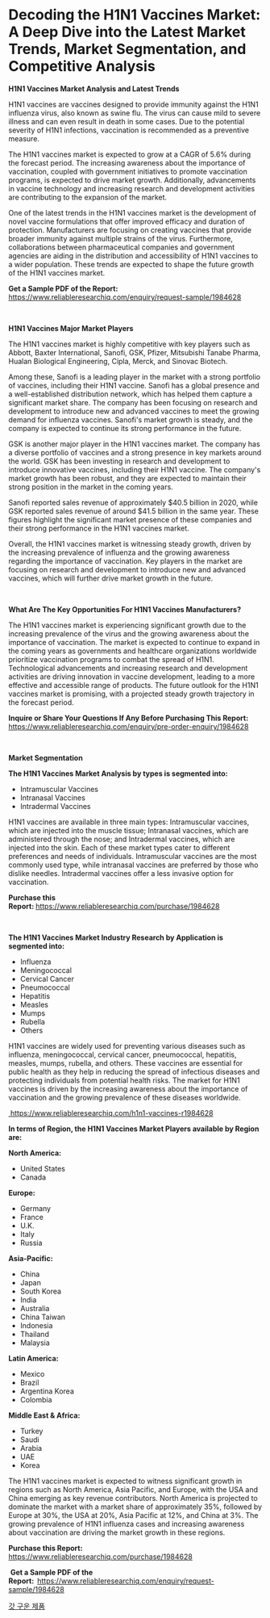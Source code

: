 <p><h1>Decoding the H1N1 Vaccines Market: A Deep Dive into the Latest Market Trends, Market Segmentation, and Competitive Analysis</h1></p><p><strong>H1N1 Vaccines Market Analysis and Latest Trends</strong></p>
<p><p>H1N1 vaccines are vaccines designed to provide immunity against the H1N1 influenza virus, also known as swine flu. The virus can cause mild to severe illness and can even result in death in some cases. Due to the potential severity of H1N1 infections, vaccination is recommended as a preventive measure.</p><p>The H1N1 vaccines market is expected to grow at a CAGR of 5.6% during the forecast period. The increasing awareness about the importance of vaccination, coupled with government initiatives to promote vaccination programs, is expected to drive market growth. Additionally, advancements in vaccine technology and increasing research and development activities are contributing to the expansion of the market.</p><p>One of the latest trends in the H1N1 vaccines market is the development of novel vaccine formulations that offer improved efficacy and duration of protection. Manufacturers are focusing on creating vaccines that provide broader immunity against multiple strains of the virus. Furthermore, collaborations between pharmaceutical companies and government agencies are aiding in the distribution and accessibility of H1N1 vaccines to a wider population. These trends are expected to shape the future growth of the H1N1 vaccines market.</p></p>
<p><strong>Get a Sample PDF of the Report:&nbsp;</strong> <a href="https://www.reliableresearchiq.com/enquiry/request-sample/1984628">https://www.reliableresearchiq.com/enquiry/request-sample/1984628</a></p>
<p>&nbsp;</p>
<p><strong>H1N1 Vaccines Major Market Players</strong></p>
<p><p>The H1N1 vaccines market is highly competitive with key players such as Abbott, Baxter International, Sanofi, GSK, Pfizer, Mitsubishi Tanabe Pharma, Hualan Biological Engineering, Cipla, Merck, and Sinovac Biotech. </p><p>Among these, Sanofi is a leading player in the market with a strong portfolio of vaccines, including their H1N1 vaccine. Sanofi has a global presence and a well-established distribution network, which has helped them capture a significant market share. The company has been focusing on research and development to introduce new and advanced vaccines to meet the growing demand for influenza vaccines. Sanofi's market growth is steady, and the company is expected to continue its strong performance in the future.</p><p>GSK is another major player in the H1N1 vaccines market. The company has a diverse portfolio of vaccines and a strong presence in key markets around the world. GSK has been investing in research and development to introduce innovative vaccines, including their H1N1 vaccine. The company's market growth has been robust, and they are expected to maintain their strong position in the market in the coming years.</p><p>Sanofi reported sales revenue of approximately $40.5 billion in 2020, while GSK reported sales revenue of around $41.5 billion in the same year. These figures highlight the significant market presence of these companies and their strong performance in the H1N1 vaccines market.</p><p>Overall, the H1N1 vaccines market is witnessing steady growth, driven by the increasing prevalence of influenza and the growing awareness regarding the importance of vaccination. Key players in the market are focusing on research and development to introduce new and advanced vaccines, which will further drive market growth in the future.</p></p>
<p>&nbsp;</p>
<p><strong>What Are The Key Opportunities For H1N1 Vaccines Manufacturers?</strong></p>
<p><p>The H1N1 vaccines market is experiencing significant growth due to the increasing prevalence of the virus and the growing awareness about the importance of vaccination. The market is expected to continue to expand in the coming years as governments and healthcare organizations worldwide prioritize vaccination programs to combat the spread of H1N1. Technological advancements and increasing research and development activities are driving innovation in vaccine development, leading to a more effective and accessible range of products. The future outlook for the H1N1 vaccines market is promising, with a projected steady growth trajectory in the forecast period.</p></p>
<p><strong>Inquire or Share Your Questions If Any Before Purchasing This Report:</strong> <a href="https://www.reliableresearchiq.com/enquiry/pre-order-enquiry/1984628">https://www.reliableresearchiq.com/enquiry/pre-order-enquiry/1984628</a></p>
<p>&nbsp;</p>
<p><strong>Market Segmentation</strong></p>
<p><strong>The H1N1 Vaccines Market Analysis by types is segmented into:</strong></p>
<p><ul><li>Intramuscular Vaccines</li><li>Intranasal Vaccines</li><li>Intradermal Vaccines</li></ul></p>
<p><p>H1N1 vaccines are available in three main types: Intramuscular vaccines, which are injected into the muscle tissue; Intranasal vaccines, which are administered through the nose; and Intradermal vaccines, which are injected into the skin. Each of these market types cater to different preferences and needs of individuals. Intramuscular vaccines are the most commonly used type, while intranasal vaccines are preferred by those who dislike needles. Intradermal vaccines offer a less invasive option for vaccination.</p></p>
<p><strong>Purchase this Report:&nbsp;</strong><a href="https://www.reliableresearchiq.com/purchase/1984628">https://www.reliableresearchiq.com/purchase/1984628</a></p>
<p>&nbsp;</p>
<p><strong>The H1N1 Vaccines Market Industry Research by Application is segmented into:</strong></p>
<p><ul><li>Influenza</li><li>Meningococcal</li><li>Cervical Cancer</li><li>Pneumococcal</li><li>Hepatitis</li><li>Measles</li><li>Mumps</li><li>Rubella</li><li>Others</li></ul></p>
<p><p>H1N1 vaccines are widely used for preventing various diseases such as influenza, meningococcal, cervical cancer, pneumococcal, hepatitis, measles, mumps, rubella, and others. These vaccines are essential for public health as they help in reducing the spread of infectious diseases and protecting individuals from potential health risks. The market for H1N1 vaccines is driven by the increasing awareness about the importance of vaccination and the growing prevalence of these diseases worldwide.</p></p>
<p><a href="https://www.reliableresearchiq.com/h1n1-vaccines-r1984628">&nbsp;https://www.reliableresearchiq.com/h1n1-vaccines-r1984628</a></p>
<p><strong>In terms of Region, the H1N1 Vaccines Market Players available by Region are:</strong></p>
<p>
    <p> <strong> North America: </strong>
        <ul>
            <li>United States</li>
            <li>Canada</li>
        </ul>
        </p> 
    <p> <strong> Europe: </strong>
        <ul>
            <li>Germany</li>
            <li>France</li>
            <li>U.K.</li>
            <li>Italy</li>
            <li>Russia</li>
        </ul>
        </p> 
    <p> <strong> Asia-Pacific: </strong>
        <ul>
            <li>China</li>
            <li>Japan</li>
            <li>South Korea</li>
            <li>India</li>
            <li>Australia</li>
            <li>China Taiwan</li>
            <li>Indonesia</li>
            <li>Thailand</li>
            <li>Malaysia</li>
        </ul>
        </p> 
    <p> <strong> Latin America: </strong>
        <ul>
            <li>Mexico</li>
            <li>Brazil</li>
            <li>Argentina Korea</li>
            <li>Colombia</li>
        </ul>
        </p> 
    <p> <strong> Middle East & Africa: </strong>
        <ul>
            <li>Turkey</li>
            <li>Saudi</li>
            <li>Arabia</li>
            <li>UAE</li>
            <li>Korea</li>
        </ul>
    </p>
    </p>
<p><p>The H1N1 vaccines market is expected to witness significant growth in regions such as North America, Asia Pacific, and Europe, with the USA and China emerging as key revenue contributors. North America is projected to dominate the market with a market share of approximately 35%, followed by Europe at 30%, the USA at 20%, Asia Pacific at 12%, and China at 3%. The growing prevalence of H1N1 influenza cases and increasing awareness about vaccination are driving the market growth in these regions.</p></p>
<p><strong>Purchase this Report: </strong><a href="https://www.reliableresearchiq.com/purchase/1984628">https://www.reliableresearchiq.com/purchase/1984628</a></p>
<p>&nbsp;<strong>Get a Sample PDF of the Report:&nbsp;&nbsp;</strong><a href="https://www.reliableresearchiq.com/enquiry/request-sample/1984628">https://www.reliableresearchiq.com/enquiry/request-sample/1984628</a></p>
<p><strong></strong></p>
<p><p><a href="https://github.com/laholand/Market-Research-Report-List-5/blob/main/867332185082.md">갓 구운 제품</a></p></p>